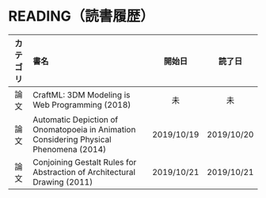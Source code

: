 # READING（読書履歴）


|カテゴリ|書名|開始日|読了日|
|:---:|:--|:--:|:--:|
|論文|CraftML: 3DM Modeling is Web Programming (2018)|未|未|
|論文|Automatic Depiction of Onomatopoeia in Animation Considering Physical Phenomena (2014)|2019/10/19|2019/10/20|
|論文|Conjoining Gestalt Rules for Abstraction of Architectural Drawing (2011)|2019/10/21|2019/10/21|
